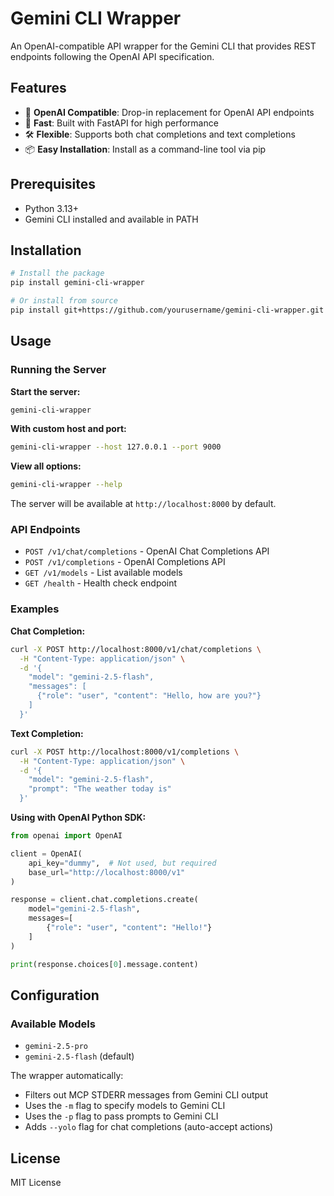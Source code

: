 # Gemini CLI Wrapper

An OpenAI-compatible API wrapper for the Gemini CLI that provides REST endpoints following the OpenAI API specification.

## Features

- 🔌 **OpenAI Compatible**: Drop-in replacement for OpenAI API endpoints
- 🚀 **Fast**: Built with FastAPI for high performance
- 🛠️ **Flexible**: Supports both chat completions and text completions
- 📦 **Easy Installation**: Install as a command-line tool via pip

## Prerequisites

- Python 3.13+
- Gemini CLI installed and available in PATH

## Installation

```bash
# Install the package
pip install gemini-cli-wrapper

# Or install from source
pip install git+https://github.com/yourusername/gemini-cli-wrapper.git
```

## Usage

### Running the Server

**Start the server:**

```bash
gemini-cli-wrapper
```

**With custom host and port:**

```bash
gemini-cli-wrapper --host 127.0.0.1 --port 9000
```

**View all options:**

```bash
gemini-cli-wrapper --help
```

The server will be available at `http://localhost:8000` by default.

### API Endpoints

- `POST /v1/chat/completions` - OpenAI Chat Completions API
- `POST /v1/completions` - OpenAI Completions API
- `GET /v1/models` - List available models
- `GET /health` - Health check endpoint

### Examples

**Chat Completion:**

```bash
curl -X POST http://localhost:8000/v1/chat/completions \
  -H "Content-Type: application/json" \
  -d '{
    "model": "gemini-2.5-flash",
    "messages": [
      {"role": "user", "content": "Hello, how are you?"}
    ]
  }'
```

**Text Completion:**

```bash
curl -X POST http://localhost:8000/v1/completions \
  -H "Content-Type: application/json" \
  -d '{
    "model": "gemini-2.5-flash",
    "prompt": "The weather today is"
  }'
```

**Using with OpenAI Python SDK:**

```python
from openai import OpenAI

client = OpenAI(
    api_key="dummy",  # Not used, but required
    base_url="http://localhost:8000/v1"
)

response = client.chat.completions.create(
    model="gemini-2.5-flash",
    messages=[
        {"role": "user", "content": "Hello!"}
    ]
)

print(response.choices[0].message.content)
```

## Configuration

### Available Models

- `gemini-2.5-pro`
- `gemini-2.5-flash` (default)

The wrapper automatically:

- Filters out MCP STDERR messages from Gemini CLI output
- Uses the `-m` flag to specify models to Gemini CLI
- Uses the `-p` flag to pass prompts to Gemini CLI
- Adds `--yolo` flag for chat completions (auto-accept actions)

## License

MIT License
